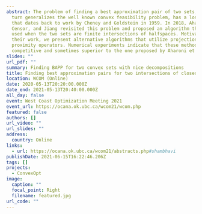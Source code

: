 ```yaml
---
abstract: The problem of finding a best approximation pair of two sets, which in
  turn generalizes the well known convex feasibility problem, has a long history
  that dates back to work by Cheney and Goldstein in 1959. In 2018, Aharoni,
  Censor, and Jiang revisited this problem and proposed an algorithm that can be
  used when the two sets are finite intersections of halfspaces. Motivated by
  their work, we present alternative algorithms that utilize projection and
  proximity operators. Numerical experiments indicate that these methods are
  competitive and sometimes superior to the one proposed by Aharoni et al.
slides: ""
url_pdf: ""
summary: Finding BAPP for two convex sets with nice decompositions
title: Finding best approximation pairs for two intersections of closed convex sets
location: WCOM (Online)
date: 2020-05-13T20:20:00.000Z
date_end: 2021-05-13T20:40:00.000Z
all_day: false
event: West Coast Optimization Meeting 2021
event_url: https://ocana.ok.ubc.ca/wcom21/wcom.php
featured: false
authors: []
url_video: ""
url_slides: ""
address:
  country: Online
links:
  - url: https://ocana.ok.ubc.ca/wcom21/abstracts.php#shambhavi
publishDate: 2021-06-15T16:22:46.206Z
tags: []
projects:
  - ConvexOpt
image:
  caption: ""
  focal_point: Right
  filename: featured.jpg
url_code: ""
---
```

